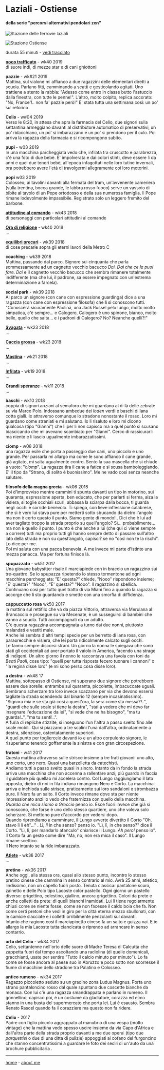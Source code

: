 # Laziali - Ostiense  

#### della serie "percorsi alternativi pendolari zen"  

![](https://drive.google.com/uc?id=1eDbG6_WuVMXeX0GKZn8m8tlCUYpKuJuN "Stazione delle ferrovie laziali")   

![](https://drive.google.com/uc?id=1rxSe0K9v_87Tw5i61DY1oJfB0Q87ImtR "Stazione Ostiense")  

durata 55 minuti - [vedi tracciato](https://drive.google.com/open?id=1lfLupIxBQTBgf8WX89Onet80jUItx0XT&usp=sharing)    

[**poco trafficato**](/19wk40-papz-pocotrafficato.md) - wk40 2019  
di suore indi, di mezze star e di cani ghiottoni  

**pazzie** - wk#21 2019  
Mattina, sul vialone mi affianco a due ragazzini delle elementari diretti a scuola. Parlano fitti, camminando a scatti e gesticolando agitati. Uno trattiene a stento la rabbia: "Adesso come entro in classe butto l'astuccio dalla finestra, con tutte le penne!". L'altro, molto colpito, replica accorato: "No, France'!.. non fa' pazzie però!"
E' stata tutta una settimana così: un po' sul retorico.  

**Celio** - w#04 2019     
Verso le 8:20, in attesa che apra la farmacia del Celio, due signori sulla settantina armeggiano davanti al distributore automatico di preservativi, un po' ridacchiano, un po' si imbarazzano e un po' si prendono per il culo. Poi arriva la ragazza della farmacia e si ricompongono subito.  

**pupi**  - w03 2019  
In una macchina parcheggiata vedo che, infilata tra cruscotto e parabrezza, c'è una foto di due bebè. E' impolverata e dai colori stinti, deve essere lì da anni e quei due teneri bebè, all'epoca infagottati nelle loro tutine invernali, ora potrebbero avere l'età di travolgermi allegramente coi loro motorini.  

**popi** w03 2019   
Colosseo, ai tavolini davanti alla fermata del tram, un'avvenente cameriera (sulla trentina, bocca grande, le labbra rosso fuoco) serve un vassoio di bibite al tavolo di un Pope ortodosso e della sua numerosa famiglia. Il Pope rimane lodevolmente impassibile. Registrato solo un leggero fremito del barbone.  

[**attitudine al comando**](/19wk43-papz-attitudine.md) - wk43 2018  
di personaggi con particolari attitudini al comando   

[**Ora di religione**](/19wk32-oradireligione-interarete.md) - wk40 2018  
...  

[**equilibri precari**](/19wk41-papz-celio.md) - wk39 2018  
di cose precarie sopra gli eterni lavori della Metro C  

**coaching** - wk39 2018   
Mattina, passando dal parco. Signore sui cinquanta che parla sommessamente ad un cagnetto vecchio bacucco *Dai. Dai che ce la puoi fare. Dai* e il cagnetto vecchio bacucco che sembra rimanere totalmente indifferente (ma che lui, il padrone, sa essere impegnato con un'estrema determinazione a farcela).  

**social park** - wk39 2018  
Al parco un signore (con cane con espressione guardinga) dice a una ragazza (con cane con espressione filosofa) che lì si conoscono tutti. "Conoscerà sicuramente Paolina, una Jack Russel pelo lungo, molto molto simpatica, c'è sempre... e Calogero, Calogero è uno spinone, bianco, molto bello, quello che salta... e i padroni di Calogero? No? Neanche quelli?!"  

[**Svagata**](/19wk26-svagata-interarete.md) - wk23 2018  
...  

[**Caccia grossa**](/19wk26-cacciagrossa-interarete.md) - wk23 2018  
...  

[**Mastina**](/19wk25-mastina-interarete.md) - wk21 2018  
...  

[**Infilata**](/19wk25-controluce-interarete.md) - wk19 2018  
...  

[**Grandi speranze**](/19wk30-grandisperanze-interarete.md) - wk11 2018  
...  

**baschi**  - wk10 2018  
coppia di signori anziani al semaforo che mi guardano al di là delle zebrate su via Marco Polo. Indossano ambedue dei *loden* verdi e baschi di lana cotta gialli. Io attraverso comunque lo stradone nonostante il rosso. Loro mi guardano come straniati e mi salutano. Io li risaluto e loro mi dicono qualcosa (tipo "Gianni") che li per li non capisco ma a quel punto si scusano biascicando che mi avevano scambiato per "Gianni". Cerco di rassicurarli ma niente e li lascio ugualmente imbarazzatissimi. 

**ciomp** - w08 2018     
una ragazza esile che porta a passeggio due cani, uno piccolo e uno grande. Per passarla mi allargo ma come le sono affianco il cane grande, già agitato, mi salta ugualmente contro. Sento la sua mascella che si chiude a vuoto: "*ciomp*". La ragazza tira il cane a fatica e si scusa bamboleggiando. E' il tipo da "Strano, di solito è buonissimo". Me ne vado così senza neanche salutare.   

**filosofo della magna grecia** - wk06 2018  
Poi d'improvviso mentre cammini ti spunta davanti un tipo in motorino, sui quaranta, espressione aperta, ben educato, che per parlarti si ferma, alza la visiera, si toglie occhiali scuri, abbassa la sciarpa dalla bocca, ti guarda negli occhi e sorride benevolo. Ti spiega, con lieve inflessione calabrese, che sì è vero lui stava pure per metterti sotto sbucando da dietro l'angolo ma non è certo questo il punto. Siamo gente di mondo!.. Dici che è lui ad aver tagliato troppo la strada proprio su quell'angolo? Sì... probabilmente... ma non è quello il punto. I punto è che anche a lui (che qui ci viene sempre a correre) tutti ma proprio tutti gli hanno sempre detto di passare sull'altro lato della strada e non su quest’angolo, capisci?  se no "così non te la rischi". Lo dice per me.  
Poi mi saluta con una pacca benevola. A me invece mi parte d'istinto una mezza panacca. Ma per fortuna finisce là.  

**spupazzato** - wk51 2017   
Una giovane babysitter risale il marciapiede con in braccio un ragazzino sui tre-quattro. Se lo spupazza ripetendo lo stesso tormentone ad ogni macchina parcheggiata:  "E' questa?" chiede, "Nooo" rispondono insieme;  "E' questa?" "Nooo"; "E' questa?" "Nooo". Il ragazzino si sbellica. Continuano così per tutto quel tratto di via Miani fino a quando la ragazza si accorge che li sto guardando e smette con una smorfia di diffidenza.  

**cappuccetto rosa**  wk50 2017  
la mattina sul rettifilo che va da piazza Vittorio, attraversa via Merulana al Brancaccio e prosegue su via Mecenate, è un susseguirsi di bambini che vanno a scuola. Tutti accompagnati da un adulto.  
C'è questa ragazzina accompagnata a turno dai due nonni, piuttosto malandati e vestiti male.   
Anche lei sembra d'altri tempi specie per un berretto di lana rosa, con paraorecchie e visiera, che lei porta ridicolmente calcato sugli occhi.  
Le fanno sempre discorsi strani. Un giorno la nonna le spiegava che sono stati gli occidentali ad aver portato il vaiolo in America, facendo una strage di indigeni. Un altro giorno il nonno le raccontava una favola con toni da *Beati Paoli*, cose tipo: "quelli per tutta risposta fecero tuonare i cannoni" o "la regina disse loro" (e mi sono perso cosa disse loro).  

**a destra** - wk48 17  
Mattina, sottopasso di Ostiense, mi superano due signore che potrebbero essere due sorelle: entrambe sui quaranta, piccolette, imbacuccate uguali. Sembrano scherzare tra loro invece scazzano per via che devono essersi tagliate la strada scendendo dal binario 12 (sempre incasinatissimo). "Signora mia e se sta già così a quest'ora, la sera come sta messa?!..", "guardi che sulle scale si tiene la destra", "stai a vedere che mi devo far insegnare l'educazione da lei", "si vede che ne ha bisogno", "ma tu guarda!..", "ma tu senti!..".  
A furia di repliche stizzite, si inseguono l'un l'altra a passo svelto fino alle scale mobili. Qui si piazzano a tre scalini l'una dall'altra, ordinatamente a destra, silenziose, ostentatamente superiori.  
A quel punto per togliercele davanti io e un altro corpulento signore, le risuperiamo tenendo goffamente la sinistra e con gran circospezione.  

**fratoni** - w41 2017  
Questa mattina attraverso sulle strisce insieme a tre frati giovani: uno alto, uno corto, uno nero. Quasi una barzelletta da catechisti.  
Andiamo tutti a passo svelto quasi in sincro. Intanto da in fondo la strada arriva una macchina che non accenna a rallentare anzi, più guardo in faccia il guidatore più quellao mi accelera contro. Col Lungo raggiungiamo il lato opposto, dietro di noi in fila indiana rimangono Nero e Corto. La macchina arriva e inchioda sulle strisce, praticamente sui loro sandaloni e strombazza pure. Il Nero fa un salto.  ll Corto invece rimane dove sta per niente impressionato anzi lo vedo che fraternizza con quello della macchina. *Guarda che mica siamo a Greccio* penso io. Esce fuori invece che già si conoscono, che forse è uno dello stesso quartiere,  uno che voleva solo scherzare. Si mettono pure d'accordo per vedersi dopo.   
Quando riprendiamo a camminare, il Lungo avverte divertito il Corto "Oh, stavo lì lì eh"..." . *Lì, lì* in che senso? penso io. "Lì, lì, in che senso?" dice il Corto. "Lì, lì, per mandarlo afanculo" chiarisce il Lungo. *Ah pero!* penso io". Il Corto fa un gesto come dire "Ma, no, non era mica il caso". Il Lungo rimane scettico.  
Il Nero intanto se la ride imbarazzato.      

[**Atlete**](/19wk34-atlete-interarete.md) - wk38 2017  
...  


**pretino** - wk36 2017  
Anche oggi, alla stessa ora, quasi allo stesso punto, incontro lo stesso  pretino cinese che cammina in senso contrario al mio. Avrà 25 anni, atletico, lindissimo, non un capello fuori posto. Tenuta classica: pantalone scuro, zainetto e delle Polo tipo Lacoste color pastello. Ogni giorno un pastello diverso: grigettino, celestino, giallino, ancora grigettino. Colori da prete e anche colletti da prete: di quelli bianchi inamidati. Lui li tiene regolarmente chiusi come se niente fosse, come se non facesse il caldo boia che fa. Non come certi pretoni che vedi in giro per la città eterna mezzo sbullonati, con le camicie slacciate e i colletti orribilmente penzolanti sul davanti.  
Intanto che ragiono così il marciapinetto cinese fa un salto e guizza vai. E io allargo la mia Lacoste tutta ciancicata e riprendo ad arrancare in senso contarrio.

**orto del Celio** - wk34 2017  
Celio, settantenne nell'orto delle suore di Madre Teresa di Calcutta che zappetta fuori dal tempo ascoltando una radiolina (di quelle domenicali, gracchianti, usate per sentire "Tutto il calcio minuto per minuto"). Lo fa come se fosse ancora al paese suo in Abruzzo e poco sotto non scorresse il fiume di macchine dello stradone tra Palatino e Colosseo.  

**antico rumeno**  - wk34 2017  
Ragazzo piccoletto seduto su un gradino zona Ludus Magnus. Porta uno strano pantaloncino rosso dal quale spuntano due coscette bianche da monaca. Con lui c'è una ragazza smandrappata e parlano in rumeno. Il gonnellino, capisco poi, é un costume da gladiatore, corazza ed elmo stanno in una busta del supermercato che porta lei. Lui è esausto. Sembra Renato Rascel quando fa il corazziere ma questo non fa ridere.   
  
**Celio**  - 2017  
Padre con figlio piccolo aggrappato al manubrio di una vespa (molto vintage) che la mattina vedo spesso uscire insieme da via Capo d'Africa e dall'altra parte della strada proprio davanti a me due operai (tipo due *parquettisi* o due di una ditta di pulizie) appoggiati al cofano del furgoncino che stanno concentratissimi a guardare le foto dei sedili di un'auto da una brochure pubblicitaria .   

---  
[home](/papz.md) - [about me](/aboutme.md)